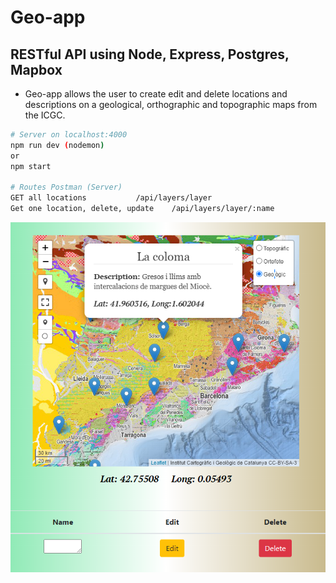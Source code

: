 # Geo-app
## RESTful API using Node, Express, Postgres, Mapbox 

* Geo-app allows the user to create edit and delete locations and descriptions on a geological,  orthographic and topographic maps from the ICGC.

```bash
# Server on localhost:4000
npm run dev (nodemon)
or
npm start

# Routes Postman (Server)
GET all locations    		/api/layers/layer
Get one location, delete, update 	/api/layers/layer/:name

```

![scheme](./img/uigeo2.PNG)